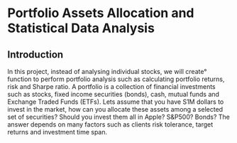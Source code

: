 # Portfolio Assets Allocation and Statistical Data Analysis
## Introduction
In this project, instead of analysing individual stocks, we will create° function to perform portfolio analysis such as calculating portfolio returns, risk and Sharpe ratio. A portfolio is a collection of financial investments such as stocks, fixed income securities (bonds), cash, mutual funds and Exchange Traded Funds (ETFs). Lets assume that you have S1M dollars to invest in the market, how can you allocate these assets among a selected set of securities? Should you invest them all in Apple? S&P500? Bonds? The answer depends on many factors such as clients risk tolerance, target returns and investment time span. 
